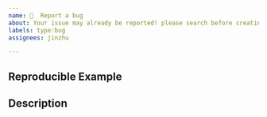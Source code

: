 ```yaml
---
name: 🐛  Report a bug
about: Your issue may already be reported! please search before creating one 🥳
labels: type:bug
assignees: jinzhu

---
```


## Reproducible Example

<!--
Golang Playgrould recommended https://play.golang.org
-->

## Description

<!-- Your use case -->
